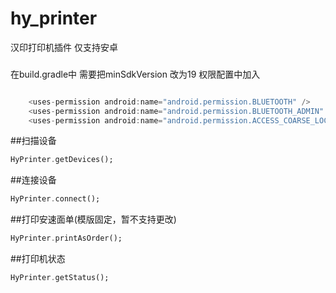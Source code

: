 # hy_printer

汉印打印机插件
仅支持安卓
###
在build.gradle中 需要把minSdkVersion 改为19
权限配置中加入
```dart

    <uses-permission android:name="android.permission.BLUETOOTH" />
    <uses-permission android:name="android.permission.BLUETOOTH_ADMIN" />
    <uses-permission android:name="android.permission.ACCESS_COARSE_LOCATION"/>
```
##扫描设备
```dart
HyPrinter.getDevices();
```
##连接设备
```dart
HyPrinter.connect();
```
##打印安速面单(模版固定，暂不支持更改)
```dart
HyPrinter.printAsOrder();
```
##打印机状态
```dart
HyPrinter.getStatus();
```
